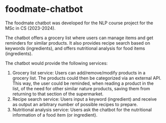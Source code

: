 # foodmate-chatbot
The foodmate chatbot was developed for the NLP course project for the MSc in CS (2023-2024).

The chatbot offers a grocery list where users can manage items and get reminders for similar products. It also provides recipe search based on keywords (ingredients), and offers nutritional analysis for food items (ingredients).

The chatbot would provide the following services:
1. Grocery list service: Users can add/remove/modify products in a grocery list. The products could then be categorized via an external API. This way, the user could be reminded, when reading a product in the list, of the need for other similar nature products, saving them from returning to that section of the supermarket.
2. Recipe search service: Users input a keyword (ingredient) and receive as output an arbitrary number of possible recipes to prepare.
3. Nutritional analysis service: Users ask the chatbot for the nutritional information of a food item (or ingredient).
